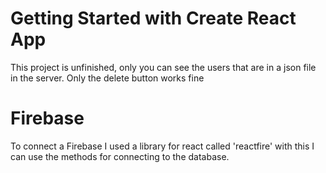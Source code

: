 # Getting Started with Create React App
 This project is unfinished, only you can see the users that are in a json file in the server. Only the delete button works fine 

# Firebase
 To connect a Firebase I used a library for react called 'reactfire' with this I can use the methods for connecting to the database.